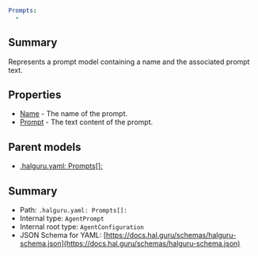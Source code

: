 <!--
title: Prompts[]
version: 1.0.0+985fa281609b0afa8cea033581aabacb4efd2baa
generated: true
date: 2025-04-05T18:56:52Z
node: This file is generated by the command-line program: `halguru manual --generate-docs`
-->


```yaml
Prompts:
  -
```

## Summary

Represents a prompt model containing a name and the associated prompt text.

## Properties

* [Name]((halguru)-prompts-list-name.md) - The name of the prompt.
* [Prompt]((halguru)-prompts-list-prompt.md) - The text content of the prompt.

## Parent models

* [.halguru.yaml: Prompts[]:]((halguru)-prompts-list.md)
## Summary

* Path: `.halguru.yaml: Prompts[]:`
* Internal type: `AgentPrompt`
* Internal root type: `AgentConfiguration`
* JSON Schema for YAML: [https://docs.hal.guru/schemas/halguru-schema.json](https://docs.hal.guru/schemas/halguru-schema.json)
